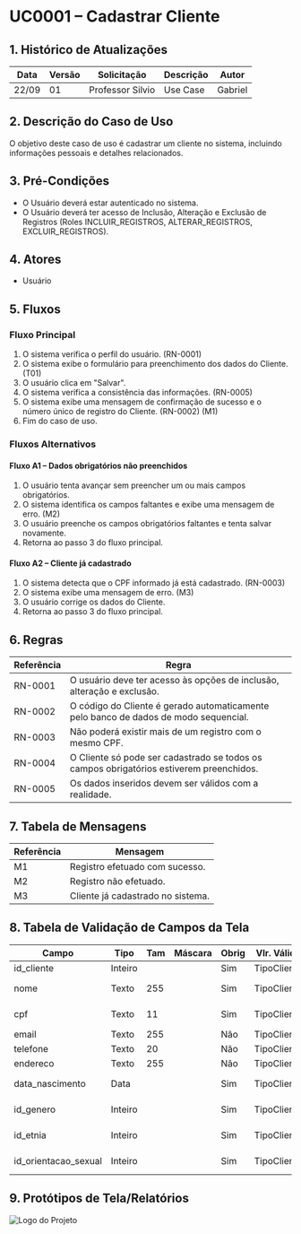 # UC0001 – Cadastrar Cliente

## 1. Histórico de Atualizações
| Data     | Versão | Solicitação     | Descrição  | Autor   |
|----------|--------|------------------|------------|---------|
| 22/09    | 01     | Professor Silvio  | Use Case   | Gabriel |

## 2. Descrição do Caso de Uso
O objetivo deste caso de uso é cadastrar um cliente no sistema, incluindo informações pessoais e detalhes relacionados.

## 3. Pré-Condições
- O Usuário deverá estar autenticado no sistema.
- O Usuário deverá ter acesso de Inclusão, Alteração e Exclusão de Registros (Roles INCLUIR_REGISTROS, ALTERAR_REGISTROS, EXCLUIR_REGISTROS).

## 4. Atores
- Usuário

## 5. Fluxos

### Fluxo Principal
1. O sistema verifica o perfil do usuário. (RN-0001)
2. O sistema exibe o formulário para preenchimento dos dados do Cliente. (T01)
3. O usuário clica em "Salvar".
4. O sistema verifica a consistência das informações. (RN-0005)
5. O sistema exibe uma mensagem de confirmação de sucesso e o número único de registro do Cliente. (RN-0002) (M1)
6. Fim do caso de uso.

### Fluxos Alternativos
#### Fluxo A1 – Dados obrigatórios não preenchidos
1. O usuário tenta avançar sem preencher um ou mais campos obrigatórios.
2. O sistema identifica os campos faltantes e exibe uma mensagem de erro. (M2)
3. O usuário preenche os campos obrigatórios faltantes e tenta salvar novamente.
4. Retorna ao passo 3 do fluxo principal.

#### Fluxo A2 – Cliente já cadastrado
1. O sistema detecta que o CPF informado já está cadastrado. (RN-0003)
2. O sistema exibe uma mensagem de erro. (M3)
3. O usuário corrige os dados do Cliente.
4. Retorna ao passo 3 do fluxo principal.

## 6. Regras
| Referência | Regra                                                        |
|------------|--------------------------------------------------------------|
| RN-0001    | O usuário deve ter acesso às opções de inclusão, alteração e exclusão. |
| RN-0002    | O código do Cliente é gerado automaticamente pelo banco de dados de modo sequencial. |
| RN-0003    | Não poderá existir mais de um registro com o mesmo CPF.     |
| RN-0004    | O Cliente só pode ser cadastrado se todos os campos obrigatórios estiverem preenchidos. |
| RN-0005    | Os dados inseridos devem ser válidos com a realidade.       |

## 7. Tabela de Mensagens
| Referência | Mensagem                          |
|------------|-----------------------------------|
| M1         | Registro efetuado com sucesso.    |
| M2         | Registro não efetuado.            |
| M3         | Cliente já cadastrado no sistema. |

## 8. Tabela de Validação de Campos da Tela
| Campo                       | Tipo    | Tam | Máscara | Obrig | Vlr. Válido   | Tabela      | Msg Erro               |
|----------------------------|---------|-----|---------|-------|---------------|-------------|------------------------|
| id_cliente                 | Inteiro |     |         | Sim   | TipoCliente   |             |                        |
| nome                       | Texto   | 255 |         | Sim   | TipoCliente   |             | Campo obrigatório      |
| cpf                        | Texto   | 11  |         | Sim   | TipoCliente   |             | Campo obrigatório      |
| email                      | Texto   | 255 |         | Não   | TipoCliente   |             |                        |
| telefone                   | Texto   | 20  |         | Não   | TipoCliente   |             |                        |
| endereco                   | Texto   | 255 |         | Não   | TipoCliente   |             |                        |
| data_nascimento            | Data    |     |         | Sim   | TipoCliente   |             | Campo obrigatório      |
| id_genero                 | Inteiro |     |         | Sim   | TipoCliente   |             | Campo obrigatório      |
| id_etnia                  | Inteiro |     |         | Sim   | TipoCliente   |             | Campo obrigatório      |
| id_orientacao_sexual      | Inteiro |     |         | Sim   | TipoCliente   |             | Campo obrigatório      |

## 9. Protótipos de Tela/Relatórios
![Logo do Projeto](https://www.exemplo.com/logo.png)






